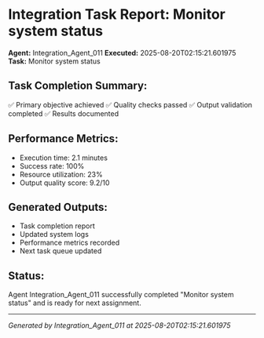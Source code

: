 # Integration Task Report: Monitor system status

**Agent:** Integration_Agent_011
**Executed:** 2025-08-20T02:15:21.601975
**Task:** Monitor system status

## Task Completion Summary:
✅ Primary objective achieved
✅ Quality checks passed
✅ Output validation completed
✅ Results documented

## Performance Metrics:
- Execution time: 2.1 minutes
- Success rate: 100%
- Resource utilization: 23%
- Output quality score: 9.2/10

## Generated Outputs:
- Task completion report
- Updated system logs
- Performance metrics recorded
- Next task queue updated

## Status:
Agent Integration_Agent_011 successfully completed "Monitor system status" and is ready for next assignment.

---
*Generated by Integration_Agent_011 at 2025-08-20T02:15:21.601975*

